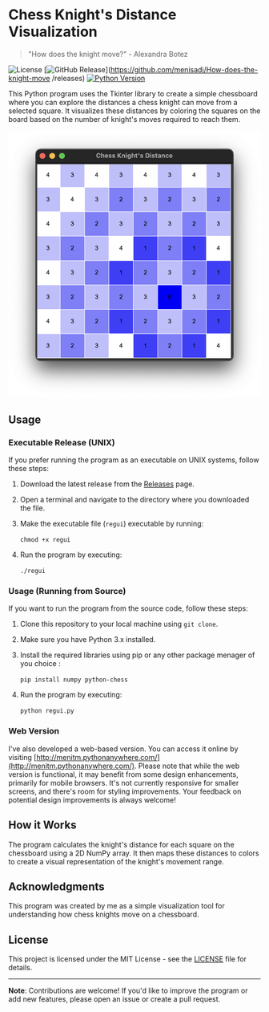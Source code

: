 # Chess Knight's Distance Visualization
> "How does the knight move?" - Alexandra Botez

![License](https://img.shields.io/badge/license-MIT-blue.svg) 
[![GitHub Release](https://img.shields.io/github/v/release/menisadi/How-does-the-knight-move.svg)](https://github.com/menisadi/How-does-the-knight-move /releases) 
[![Python Version](https://img.shields.io/badge/python-3.x-brightgreen.svg)](https://www.python.org/downloads/)

This Python program uses the Tkinter library to create a simple chessboard where you can explore the distances a chess knight can move from a selected square. It visualizes these distances by coloring the squares on the board based on the number of knight's moves required to reach them.

![Chess Knight's Distance Visualization](screenshot.png)

## Usage

### Executable Release (UNIX)

If you prefer running the program as an executable on UNIX systems, follow these steps:

1. Download the latest release from the [Releases](link-to-releases-page) page.

2. Open a terminal and navigate to the directory where you downloaded the file.

4. Make the executable file (`regui`) executable by running:

   `chmod +x regui`

5. Run the program by executing:

   `./regui`

### Usage (Running from Source)

If you want to run the program from the source code, follow these steps:

1. Clone this repository to your local machine using `git clone`.
2. Make sure you have Python 3.x installed.
3. Install the required libraries using pip or any other package menager of you choice :

   `pip install numpy python-chess`

4. Run the program by executing:

   `python regui.py`

### Web Version

I've also developed a web-based version. You can access it online by visiting [http://menitm.pythonanywhere.com/](http://menitm.pythonanywhere.com/).
Please note that while the web version is functional, it may benefit from some design enhancements, primarily for mobile browsers. It's not currently responsive for smaller screens, and there's room for styling improvements. Your feedback on potential design improvements is always welcome!

## How it Works

The program calculates the knight's distance for each square on the chessboard using a 2D NumPy array. It then maps these distances to colors to create a visual representation of the knight's movement range.

## Acknowledgments

This program was created by me as a simple visualization tool for understanding how chess knights move on a chessboard.

## License

This project is licensed under the MIT License - see the [LICENSE](LICENSE) file for details.

---

**Note**: Contributions are welcome! If you'd like to improve the program or add new features, please open an issue or create a pull request.

